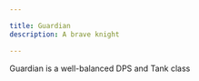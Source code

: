 ```yaml
---

title: Guardian
description: A brave knight

---
```


Guardian is a well-balanced DPS and Tank class
